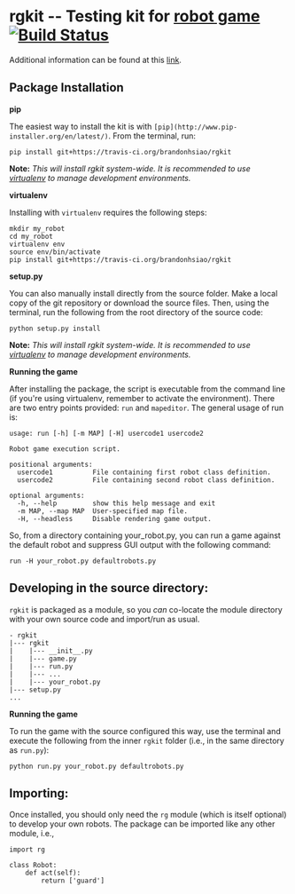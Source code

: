 # rgkit -- Testing kit for [robot game](http://robotgame.org) [![Build Status](https://travis-ci.org/brandonhsiao/rgkit.png?branch=master)](https://travis-ci.org/brandonhsiao/rgkit) #

Additional information can be found at this [link](http://robotgame.org/kit).

## Package Installation

__pip__

The easiest way to install the kit is with `[pip](http://www.pip-installer.org/en/latest/)`. From the terminal, run:

`pip install git+https://travis-ci.org/brandonhsiao/rgkit`

__Note:__ *This will install rgkit system-wide. It is recommended to use [virtualenv](http://www.virtualenv.org/en/latest/) to manage development environments.*

__virtualenv__

Installing with `virtualenv` requires the following steps:

```
mkdir my_robot
cd my_robot
virtualenv env
source env/bin/activate
pip install git+https://travis-ci.org/brandonhsiao/rgkit
```

__setup.py__

You can also manually install directly from the source folder. Make a local copy of the git repository or download the source files. Then, using the terminal, run the following from the root directory of the source code:

`python setup.py install`

__Note:__ *This will install rgkit system-wide. It is recommended to use [virtualenv](http://www.virtualenv.org/en/latest/) to manage development environments.*

__Running the game__

After installing the package, the script is executable from the command line (if you're using virtualenv, remember to activate the environment). There are two entry points provided: `run` and `mapeditor`. The general usage of run is:

```
usage: run [-h] [-m MAP] [-H] usercode1 usercode2

Robot game execution script.

positional arguments:
  usercode1          File containing first robot class definition.
  usercode2          File containing second robot class definition.

optional arguments:
  -h, --help         show this help message and exit
  -m MAP, --map MAP  User-specified map file.
  -H, --headless     Disable rendering game output.
```

So, from a directory containing your_robot.py, you can run a game against the default robot and suppress GUI output with the following command:

`run -H your_robot.py defaultrobots.py`

## Developing in the source directory:

`rgkit` is packaged as a module, so you *can* co-locate the module directory with your own source code and import/run as usual. 
```
- rgkit
|--- rgkit
|    |--- __init__.py
|    |--- game.py
|    |--- run.py
|    |--- ...
|    |--- your_robot.py
|--- setup.py
...
```

__Running the game__

To run the game with the source configured this way, use the terminal and execute the following from the inner `rgkit` folder (i.e., in the same directory as `run.py`):

`python run.py your_robot.py defaultrobots.py`

## Importing:

Once installed, you should only need the `rg` module (which is itself optional) to develop your own robots. The package can be imported like any other module, i.e.,

```
import rg

class Robot:
    def act(self):
        return ['guard']

```